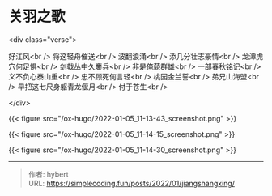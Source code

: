 # 关羽之歌


&lt;div class=&#34;verse&#34;&gt;

好江风&lt;br /&gt;
将这轻舟催送&lt;br /&gt;
波翻浪涌&lt;br /&gt;
添几分壮志豪情&lt;br /&gt;
龙潭虎穴何足惧&lt;br /&gt;
剑戟丛中久鏖兵&lt;br /&gt;
非是俺藐群雄&lt;br /&gt;
一部春秋铭记&lt;br /&gt;
义不负心泰山重&lt;br /&gt;
忠不顾死何言轻&lt;br /&gt;
桃园金兰誓&lt;br /&gt;
弟兄山海盟&lt;br /&gt;
早把这七尺身躯青龙偃月&lt;br /&gt;
付于苍生&lt;br /&gt;

&lt;/div&gt;

{{&lt; figure src=&#34;/ox-hugo/2022-01-05_11-13-43_screenshot.png&#34; &gt;}}

{{&lt; figure src=&#34;/ox-hugo/2022-01-05_11-14-15_screenshot.png&#34; &gt;}}

{{&lt; figure src=&#34;/ox-hugo/2022-01-05_11-14-30_screenshot.png&#34; &gt;}}


---

> 作者: hybert  
> URL: https://simplecoding.fun/posts/2022/01/jiangshangxing/  

